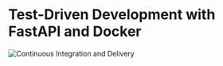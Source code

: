 # Test-Driven Development with FastAPI and Docker

![Continuous Integration and Delivery](https://github.com/blampewpew/tdd-fast-api-learning/workflows/Continuous%20Integration%20and%20Delivery/badge.svg?branch=main)
